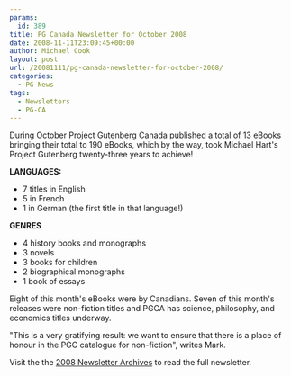 ```yaml
---
params:
  id: 389
title: PG Canada Newsletter for October 2008
date: 2008-11-11T23:09:45+00:00
author: Michael Cook
layout: post
url: /20081111/pg-canada-newsletter-for-october-2008/
categories:
  - PG News
tags:
  - Newsletters
  - PG-CA
---
```

During October Project Gutenberg Canada published a total of 13 eBooks bringing their total to 190 eBooks, which by the way, took Michael Hart's Project Gutenberg twenty-three years to achieve!

**LANGUAGES:**

  * 7 titles in English
  * 5 in French
  * 1 in German (the first title in that language!)

**GENRES**

  * 4 history books and monographs
  * 3 novels
  * 3 books for children
  * 2 biographical monographs
  * 1 book of essays

Eight of this month's eBooks were by Canadians. Seven of this month's releases were non-fiction titles and PGCA has science, philosophy, and economics titles underway.

"This is a very gratifying result: we want to ensure that there is a place of honour in the PGC catalogue for non-fiction", writes Mark.

Visit the the [2008 Newsletter Archives](/20090107/pg-newsletter-archives-2008/ "project Gutenberg Newsletter Archives") to read the full newsletter.
